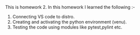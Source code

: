 This is homework 2. In this homework I learned the following :-

1. Connecting VS code to distro.
2. Creating and activating the python environment (venu).
3. Testing the code using modules like pytest,pylint etc.
